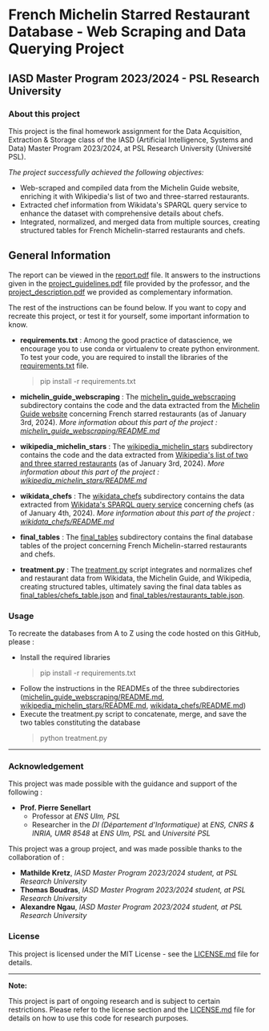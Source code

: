 # French Michelin Starred Restaurant Database - Web Scraping and Data Querying Project

## IASD Master Program 2023/2024 - PSL Research University

### About this project

This project is the final homework assignment for the Data Acquisition, Extraction & Storage class of the IASD (Artificial Intelligence, Systems and Data) Master Program 2023/2024, at PSL Research University (Université PSL).

*The project successfully achieved the following objectives:*
- Web-scraped and compiled data from the Michelin Guide website, enriching it with Wikipedia's list of two and three-starred restaurants. 
- Extracted chef information from Wikidata's SPARQL query service to enhance the dataset with comprehensive details about chefs. 
- Integrated, normalized, and merged data from multiple sources, creating structured tables for French Michelin-starred restaurants and chefs.

## General Information

The report can be viewed in the [report.pdf](report.pdf) file. It answers to the instructions given in the [project_guidelines.pdf](project_guidelines.pdf) file provided by the professor, and the [project_description.pdf](project_description.pdf) we provided as complementary information.

The rest of the instructions can be found below. If you want to copy and recreate this project, or test it for yourself, some important information to know.

- **requirements.txt** :
Among the good practice of datascience, we encourage you to use conda or virtualenv to create python environment. 
To test your code, you are required to install the libraries of the [requirements.txt](requirements.txt) file.  
  > pip install -r requirements.txt

- **michelin_guide_webscraping** :
The [michelin_guide_webscraping](michelin_guide_webscraping) subdirectory contains the code and the data extracted from the [Michelin Guide website](https://guide.michelin.com/fr/fr) concerning French starred restaurants (as of January 3rd, 2024).
*More information about this part of the project : [michelin_guide_webscraping/README.md](michelin_guide_webscraping/README.md)*

- **wikipedia_michelin_stars** :
The [wikipedia_michelin_stars](wikipedia_michelin_stars) subdirectory contains the code and the data extracted from [Wikipedia's list of two and three starred restaurants](https://fr.wikipedia.org/wiki/Liste_des_restaurants_deux_et_trois_étoiles_du_Guide_Michelin) (as of January 3rd, 2024).
*More information about this part of the project : [wikipedia_michelin_stars/README.md](wikipedia_michelin_stars/README.md)*

- **wikidata_chefs** :
The [wikidata_chefs](wikidata_chefs) subdirectory contains the data extracted from [Wikidata's SPARQL query service](https://query.wikidata.org) concerning chefs (as of January 4th, 2024).
*More information about this part of the project : [wikidata_chefs/README.md](wikidata_chefs/README.md)*

- **final_tables** :
The [final_tables](final_tables) subdirectory contains the final database tables of the project concerning French Michelin-starred restaurants and chefs.

- **treatment.py** :
The [treatment.py](treatment.py) script integrates and normalizes chef and restaurant data from Wikidata, the Michelin Guide, and Wikipedia, creating structured tables, ultimately saving the final data tables as [final_tables/chefs_table.json](final_tables/chefs_table.json) and [final_tables/restaurants_table.json](final_tables/restaurants_table.json).

### Usage

To recreate the databases from A to Z using the code hosted on this GitHub, please :
- Install the required libraries
  > pip install -r requirements.txt
- Follow the instructions in the READMEs of the three subdirectories ([michelin_guide_webscraping/README.md](michelin_guide_webscraping/README.md), [wikipedia_michelin_stars/README.md](wikipedia_michelin_stars/README.md), [wikidata_chefs/README.md](wikidata_chefs/README.md))
- Execute the treatment.py script to concatenate, merge, and save the two tables constituting the database
  > python treatment.py

---

### Acknowledgement

This project was made possible with the guidance and support of the following :

- **Prof. Pierre Senellart**
  - Professor at *ENS Ulm, PSL*
  - Researcher in the *DI (Département d'Informatique)* at *ENS, CNRS & INRIA, UMR 8548* at *ENS Ulm, PSL* and *Université PSL*
 
This project was a group project, and was made possible thanks to the collaboration of :

- **Mathilde Kretz**, *IASD Master Program 2023/2024 student, at PSL Research University*
- **Thomas Boudras**, *IASD Master Program 2023/2024 student, at PSL Research University*
- **Alexandre Ngau**, *IASD Master Program 2023/2024 student, at PSL Research University*

### License

This project is licensed under the MIT License - see the [LICENSE.md](LICENSE.md) file for details.

---

**Note:**

This project is part of ongoing research and is subject to certain restrictions. Please refer to the license section and the [LICENSE.md](LICENSE.md) file for details on how to use this code for research purposes.
